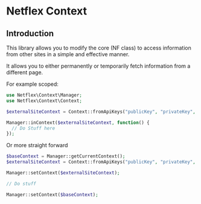 # Netflex Context

## Introduction
This library allows you to modify the core (NF class) to access information from other sites in a simple and effective manner.

It allows you to either permanently or temporarily fetch information from a different page.

For example scoped:

```php
use Netflex\Context\Manager;
use Netflex\Context\Context;

$externalSiteContext = Context::fromApiKeys("publicKey", "privateKey", "studentbergen");

Manager::inContext($externalSiteContext, function() {
  // Do Stuff here
});

```

Or more straight forward
```php
$baseContext = Manager::getCurrentContext();
$externalSiteContext = Context::fromApiKeys("publicKey", "privateKey", "studentbergen");

Manager::setContext($externalSiteContext);

// Do stuff

Manager::setContext($baseContext);
```